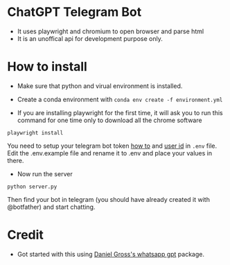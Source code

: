 # ChatGPT Telegram Bot

* It uses playwright and chromium to open browser and parse html
* It is an unoffical api for development purpose only.


# How to install

* Make sure that python and virual environment is installed.

* Create a conda environment with `conda env create -f environment.yml`

* If you are installing playwright for the first time, it will ask you to run this command for one time only to download all the chrome software
```
playwright install
```

You need to setup your telegram bot token [how to](https://core.telegram.org/bots/tutorial#obtain-your-bot-token) and [user id](https://bigone.zendesk.com/hc/en-us/articles/360008014894-How-to-get-the-Telegram-user-ID-) in `.env` file.
Edit the .env.example file and rename it to .env and place your values in there. 


* Now run the server

```
python server.py
```

Then find your bot in telegram (you should have already created it with @botfather) and start chatting. 

# Credit

* Got started with this using [Daniel Gross's whatsapp gpt](https://github.com/danielgross/whatsapp-gpt) package.
